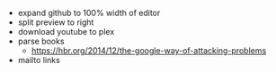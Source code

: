 - expand github to 100% width of editor
- split preview to right
- download youtube to plex
- parse books
  - https://hbr.org/2014/12/the-google-way-of-attacking-problems
- mailto links
